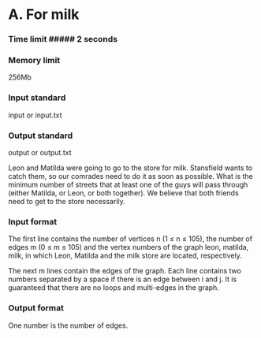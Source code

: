 # A. For milk

### Time limit ##### 2 seconds

### Memory limit
256Mb

### Input standard
input or input.txt

### Output standard
output or output.txt


Leon and Matilda were going to go to the store for milk. Stansfield wants to catch them, so our comrades need to do it as soon as possible. What is the minimum number of streets that at least one of the guys will pass through (either Matilda, or Leon, or both together). We believe that both friends need to get to the store necessarily.

### Input format
The first line contains the number of vertices n (1 ≤ n ≤ 105), the number of edges m (0 ≤ m ≤ 105) and the vertex numbers of the graph leon, matilda, milk, in which Leon, Matilda and the milk store are located, respectively.

The next m lines contain the edges of the graph. Each line contains two numbers separated by a space if there is an edge between i and j. It is guaranteed that there are no loops and multi-edges in the graph.

### Output format
One number is the number of edges.
